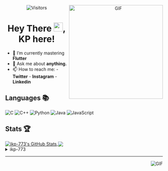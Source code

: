 <div align="center">
<img align="right" alt="GIF" height="300px" src="https://blog.insaid.co/wp-content/uploads/2020/01/Coding.gif"/>
       
![Visitors](https://visitor-badge.glitch.me/badge?page_id=ikp-773)

# Hey There <img src="https://media.tenor.com/images/822fb670841c6f6582fefbb82e338a50/tenor.gif" width="29px">, KP here!
</div>

- 🌱 I’m currently mastering **Flutter**
- 💬 Ask me about **anything.**
- 📫 How to reach me:
       - **Twitter** 
       - **Instagram**
       - **Linkedin**
         
## Languages 📚 

![C](https://img.shields.io/badge/-C-000?style=flat&logo=C)
![C++](https://img.shields.io/badge/-C++-000?style=flat&logo=C%2B%2B&logoColor=00599C)
![Python](https://img.shields.io/badge/-Python-000?style=flat&logo=python)
![Java](https://img.shields.io/badge/-Java-000?style=flat&logo=Java&logoColor=007396)
![JavaScript](https://img.shields.io/badge/-JavaScript-000?style=flat&logo=javascript)

##  Stats 🏆

<a href="https://github.com/ikp-773">
<img align="center" src="https://github-readme-stats.vercel.app/api?username=ikp-773&show_icons=true&theme=tokyonight&icon_color=6392DF&hide=prs" alt="ikp-773's GitHub Stats" />
</a> 
<a href="https://github.com/ikp-773">
<img align="center" src="https://github-readme-stats.vercel.app/api/top-langs/?username=ikp-773&layout=compact&show_icons=true&theme=tokyonight&icon_color=6392DF&hide=prs" />
</a>
<details>
       <summary>ikp-773</summary>
       <!--START_SECTION:waka-->
![Profile Views](http://img.shields.io/badge/Profile%20Views-56-blue)

![Lines of code](https://img.shields.io/badge/From%20Hello%20World%20I%27ve%20Written-309948%20lines%20of%20code-blue)

**🐱 My Github Data** 

> 🏆 2,087 Contributions in the Year 2020
 > 
> 📦 152.7 kB Used in Github's Storage 
 > 
> 💼 Opted to Hire
 > 
> 📜 23 Public Repositories
 > 
> 🔑 10 Private Repositories 

**I'm a Night 🦉** 

```text
🌞 Morning    74 commits     █░░░░░░░░░░░░░░░░░░░░░░░░   6.42% 
🌆 Daytime    203 commits    ████░░░░░░░░░░░░░░░░░░░░░   17.61% 
🌃 Evening    443 commits    █████████░░░░░░░░░░░░░░░░   38.42% 
🌙 Night      433 commits    █████████░░░░░░░░░░░░░░░░   37.55%

```
📅 **I'm Most Productive on Sunday** 

```text
Monday       174 commits    ███░░░░░░░░░░░░░░░░░░░░░░   15.09% 
Tuesday      75 commits     █░░░░░░░░░░░░░░░░░░░░░░░░   6.5% 
Wednesday    177 commits    ███░░░░░░░░░░░░░░░░░░░░░░   15.35% 
Thursday     164 commits    ███░░░░░░░░░░░░░░░░░░░░░░   14.22% 
Friday       126 commits    ██░░░░░░░░░░░░░░░░░░░░░░░   10.93% 
Saturday     189 commits    ████░░░░░░░░░░░░░░░░░░░░░   16.39% 
Sunday       248 commits    █████░░░░░░░░░░░░░░░░░░░░   21.51%

```


📊 **This Week I Spent My Time On** 

```text
💬 Programming Languages: 
Dart                     13 hrs 20 mins      ████████████░░░░░░░░░░░░░   47.56% 
Other                    9 hrs 32 mins       ████████░░░░░░░░░░░░░░░░░   34.01% 
C                        4 hrs 36 mins       ████░░░░░░░░░░░░░░░░░░░░░   16.45% 
C++                      18 mins             ░░░░░░░░░░░░░░░░░░░░░░░░░   1.1% 
YAML                     12 mins             ░░░░░░░░░░░░░░░░░░░░░░░░░   0.74%

🔥 Editors: 
Android Studio           13 hrs 32 mins      ████████████░░░░░░░░░░░░░   48.3% 
Chrome                   9 hrs 32 mins       ████████░░░░░░░░░░░░░░░░░   34.01% 
Sublime Text             4 hrs 36 mins       ████░░░░░░░░░░░░░░░░░░░░░   16.45% 
VS Code                  18 mins             ░░░░░░░░░░░░░░░░░░░░░░░░░   1.1% 
PyCharmCore              2 mins              ░░░░░░░░░░░░░░░░░░░░░░░░░   0.13%

```

**Timeline**

![Chart not found](https://github.com/ikp-773/ikp-773/blob/master/charts/bar_graph.png) 


<!--END_SECTION:waka-->
</details>

 ---
 
<img align="right" alt="GIF" src="https://github4life.herokuapp.com/ikp-773.gif" />


